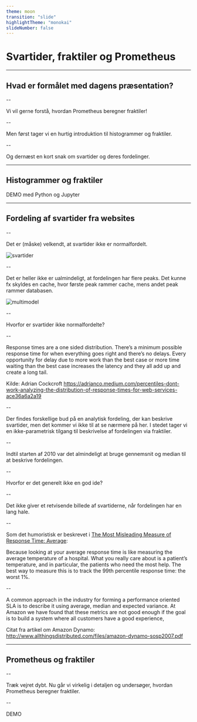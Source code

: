 ```yaml
---
theme: moon
transition: "slide"
highlightTheme: "monokai"
slideNumber: false
---
```


# Svartider, fraktiler og Prometheus

---

## Hvad er formålet med dagens præsentation?

--

Vi vil gerne forstå, hvordan Prometheus beregner fraktiler!

--

Men først tager vi en hurtig introduktion til histogrammer og fraktiler.

--

Og dernæst en kort snak om svartider og deres fordelinger.

---

## Histogrammer og fraktiler

DEMO med Python og Jupyter

---

## Fordeling af svartider fra websites

--

Det er (måske) velkendt, at svartider ikke er normalfordelt.

![svartider](https://newrelic.com/sites/default/files/wp_blog_inline_files/right-skewed-long-tail-distribution.png)

--

Det er heller ikke er ualmindeligt, at fordelingen har flere peaks. Det kunne fx
skyldes en cache, hvor første peak rammer cache, mens andet peak rammer databasen.

![multimodel](https://newrelic.com/sites/default/files/wp_blog_inline_files/multi-modal-histogram.png)

--

Hvorfor er svartider ikke normalfordelte?

--

Response times are a one sided distribution. There’s a minimum possible response time for when everything goes right and there’s no delays. Every opportunity for delay due to more work than the best case or more time waiting than the best case increases the latency and they all add up and create a long tail.

Kilde: Adrian Cockcroft https://adrianco.medium.com/percentiles-dont-work-analyzing-the-distribution-of-response-times-for-web-services-ace36a6a2a19

--

Der findes forskellige bud på en analytisk fordeling, der kan beskrive svartider, men det
kommer vi ikke til at se nærmere på her. I stedet tager vi en ikke-parametrisk tilgang til
beskrivelse af fordelingen via fraktiler.

--

Indtil starten af 2010 var det almindeligt at bruge gennemsnit og median til at beskrive
fordelingen.

--

Hvorfor er det generelt ikke en god ide?

--

Det ikke giver et retvisende billede af svartiderne, når fordelingen har en lang hale.

--

Som det humoristisk er beskrevet i [The Most Misleading Measure of Response Time: Average](https://www.optimizely.com/insights/blog/why-cdn-balancing/):

Because looking at your average response time is like measuring the average temperature of a hospital. What you really care about is a patient’s temperature, and in particular, the patients who need the most help. The best way to measure this is to track the 99th percentile response time: the worst 1%.

--

A common approach in the industry for forming a performance
oriented SLA is to describe it using average, median and expected
variance. At Amazon we have found that these metrics are not
good enough if the goal is to build a system where all customers
have a good experience,

Citat fra artikel om Amazon Dynamo: http://www.allthingsdistributed.com/files/amazon-dynamo-sosp2007.pdf

---

## Prometheus og fraktiler

--

Træk vejret dybt. Nu går vi virkelig i detaljen og undersøger, hvordan Prometheus beregner fraktiler.

--

DEMO
